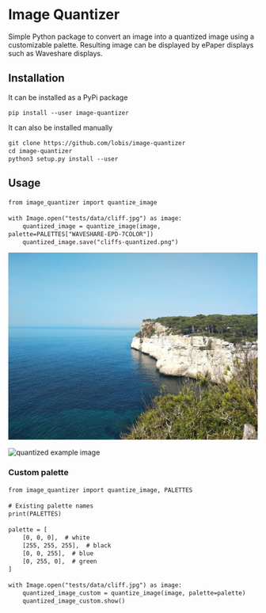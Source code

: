 # Image Quantizer

Simple Python package to convert an image into a quantized image using a customizable palette. Resulting image can be
displayed by ePaper displays such as Waveshare displays.

## Installation

It can be installed as a PyPi package

```
pip install --user image-quantizer
```

It can also be installed manually

```
git clone https://github.com/lobis/image-quantizer
cd image-quantizer
python3 setup.py install --user
```

## Usage

```
from image_quantizer import quantize_image

with Image.open("tests/data/cliff.jpg") as image:
    quantized_image = quantize_image(image, palette=PALETTES["WAVESHARE-EPD-7COLOR"])
    quantized_image.save("cliffs-quantized.png")
```

![input example image](tests/data/cliff.jpg "Input example image")

![quantized example image](tests/data/quantized-cliff.png "Quantized example image")

### Custom palette

```
from image_quantizer import quantize_image, PALETTES

# Existing palette names
print(PALETTES)

palette = [
    [0, 0, 0],  # white
    [255, 255, 255],  # black
    [0, 0, 255],  # blue
    [0, 255, 0],  # green
]

with Image.open("tests/data/cliff.jpg") as image:
    quantized_image_custom = quantize_image(image, palette=palette)
    quantized_image_custom.show()
```